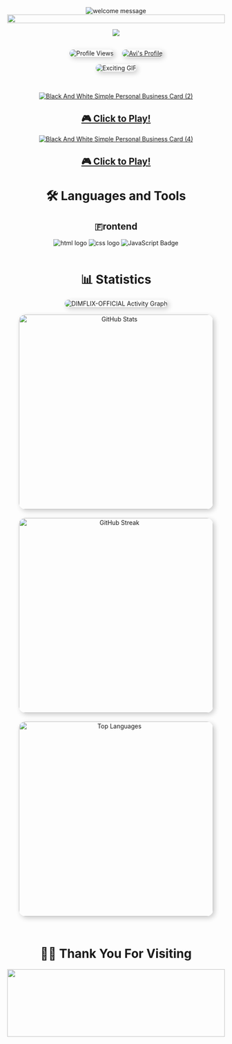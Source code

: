 <div align="center">
  <!-- Welcome Section with rounded image -->
  <img src="https://readme-typing-svg.demolab.com?font=Doto&weight=700&size=45&pause=1000&center=true&vCenter=true&width=900&lines=+Hey%F0%9F%91%8B+there!!+welcome%E2%9C%A8%F0%9F%A4%A9" alt="welcome message" />
  <!-- Line -->
  <img src="https://i.imgur.com/dBaSKWF.gif" height="20" width="100%">
</div>
<div align="center">
  
![](https://github-profile-trophy.vercel.app/?username=avi-codesmith&theme=radical&no-frame=false&no-bg=true&margin-w=4)
</div>
<br>
<div align="center">
  <!-- Profile Counter with rounded corners and shadow -->
  <img src="https://komarev.com/ghpvc/?username=avi-codesmith&color=007ec6&style=for-the-badge&labelColor=007ec6" alt="Profile Views" style="border-radius: 15px; box-shadow: 4px 4px 12px rgba(0, 0, 0, 0.2);" />
    &nbsp; &nbsp;
  <!-- Profile Link with rounded corners and shadow -->
  <a href="https://github.com/avi-codesmith">
    <img src="https://img.shields.io/badge/Profile-Avi%20-555.svg?style=for-the-badge&labelColor=007ec6" alt="Avi's Profile" style="border-radius: 15px; box-shadow: 4px 4px 12px rgba(0, 0, 0, 0.2);">
  </a>
  
  <br>
  <br>
  
  <!-- Fun GIF with rounded corners -->
  <img src="https://media3.giphy.com/media/v1.Y2lkPTc5MGI3NjExODZnYW8zYXc4MjV3eHEwejhkOHl0OTM1OXlyMjVuOWFnYzJuOTR4dCZlcD12MV9pbnRlcm5hbF9naWZfYnlfaWQmY3Q9Zw/bGgsc5mWoryfgKBx1u/giphy.webp" alt="Exciting GIF" style="border-radius:15px; box-shadow: 4px 4px 12px rgba(0, 0, 0, 0.2);" />
  
  <br>
  <br>
  <br>
  
  [![Black And White Simple Personal Business Card (2)](https://github.com/user-attachments/assets/a1291d79-1b22-419e-bfbc-61a8a54e36db)](https://pig-game-2v2.netlify.app/)
  
## [🎮 Click to Play!](https://pig-game-2v2.netlify.app/)

[![Black And White Simple Personal Business Card (4)](https://github.com/user-attachments/assets/94af67fa-9e7e-4f43-811e-9778a872c4cb)](https://js-simple-snake-game.netlify.app/)

## [🎮 Click to Play!](https://js-simple-snake-game.netlify.app/)

</div>
<div align="center">
  <!-- Languages and Tools Section with shadows and rounded corners -->
  <h1>🛠️ Languages and Tools</h1>
  <h2>🇫rontend</h2>
  <img alt="html logo" src="https://img.shields.io/badge/HTML5-E34F26.svg?style=for-the-badge&logo=html5&theme=dark&logoColor=white&border-radius=10px; box-shadow: 3px 3px 10px rgba(0, 0, 0, 0.1);" />
  <img alt="css logo" src="https://img.shields.io/badge/CSS3-1572B6.svg?style=for-the-badge&logo=css3&theme=dark&logoColor=white&border-radius=10px; box-shadow: 3px 3px 10px rgba(0, 0, 0, 0.1);" />
  <img src="https://img.shields.io/badge/javascript-%23323330.svg?style=for-the-badge&logo=javascript&theme=dark&logoColor=white&border-radius=10px; box-shadow: 3px 3px 10px rgba(0, 0, 0, 0.1);" alt="JavaScript Badge" />
</div>

<br>

<div align="center">
  <!-- Statistics Section with rounded borders and shadow -->
  <h1>📊 Statistics</h1>
  <img alt="DIMFLIX-OFFICIAL Activity Graph" src="https://github-readme-activity-graph.vercel.app/graph/?username=avi-codesmith&bg_color=RRGGBBAA&title_color=00abf0&color=00abf0&line=00abf0&point=DEDEDE&hide_border=true&custom_title=Contribution⠀Graph" style="border-radius:15px; box-shadow: 4px 4px 12px rgba(0, 0, 0, 0.2);" />
</div>

<br>

<div align="center">
  <!-- Streak Section with rounded borders and shadow -->
  <img src="https://github-readme-stats.vercel.app/api?username=avi-codesmith&hide_border=false&include_all_commits=false&count_private=false&theme=dark" alt="GitHub Stats" style="width: 450px; margin-bottom: 20px; border-radius: 15px; box-shadow: 4px 4px 12px rgba(0, 0, 0, 0.2);" />
  <br />
  <img src="https://github-readme-streak-stats.herokuapp.com/?user=avi-codesmith&hide_border=false&theme=dark" alt="GitHub Streak" style="width: 450px; margin-bottom: 20px; border-radius: 15px; box-shadow: 4px 4px 12px rgba(0, 0, 0, 0.2);" />
  <br />
  <img src="https://github-readme-stats.vercel.app/api/top-langs/?username=avi-codesmith&hide_border=false&include_all_commits=false&count_private=false&layout=compact&theme=dark" alt="Top Languages" style="width: 450px; margin-bottom: 30px; border-radius: 15px; box-shadow: 4px 4px 12px rgba(0, 0, 0, 0.2);" />
</div>

<div align="center">
  <!-- Thank You Section -->
  <h1>🙌🏻 Thank You For Visiting</h1>
  <img src="https://raw.githubusercontent.com/trinib/trinib/82213791fa9ff58d3ca768ddd6de2489ec23ffca/images/footer.svg" width="100%" height="20%">
</div>
